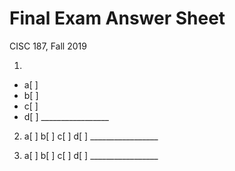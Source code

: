 # Final Exam Answer Sheet
CISC 187, Fall 2019

1. 
 - a[ ] 
 - b[ ] 
 - c[ ]
 - d[ ] _________________

2. a[ ] b[ ] c[ ] d[ ] _________________

3. a[ ] b[ ] c[ ] d[ ] _________________

